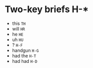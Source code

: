 # Two-key briefs H-*

* this `TH`
* will `HR`
* he `HE`
* uh `HU`
* ? `H-F`
* handgun `H-G`
* had the `H-T`
* had had `H-D`
